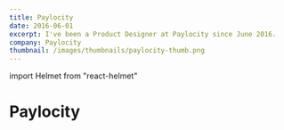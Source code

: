 ```yaml
---
title: Paylocity
date: 2016-06-01
excerpt: I've been a Product Designer at Paylocity since June 2016.
company: Paylocity
thumbnail: /images/thumbnails/paylocity-thumb.png
---
```


import Helmet from "react-helmet"

<Helmet title="Paylocity" />

# Paylocity
